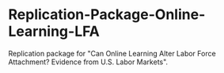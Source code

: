 # Replication-Package-Online-Learning-LFA
Replication package for "Can Online Learning Alter Labor Force Attachment? Evidence from U.S. Labor Markets".
